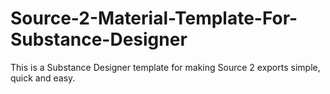 # Source-2-Material-Template-For-Substance-Designer
This is a Substance Designer template for making Source 2 exports simple, quick and easy.
